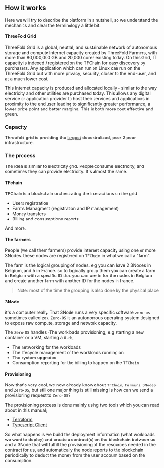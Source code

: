 ## How it works

Here we will try to describe the platform in a nutshell, so we understand the mechanics and clear the terminology a little bit.

#### ThreeFold Grid

ThreeFold Grid is a global, neutral, and sustainable network of autonomous storage and compute Internet capacity created by ThreeFold Farmers, with more than 80,000,000 GB and 20,000 cores existing today. On this Grid, IT capacity is indexed / registered on the TFChain for easy discovery by purchasers. Any application which can run on Linux can run on the ThreeFold Grid but with more privacy, security, closer to the end-user, and at a much lower cost.

This Internet capacity is produced and allocated locally - similar to the way electricity and other utilities are purchased today. This allows any digital service or application provider to host their services and applications in proximity to the end user leading to significantly greater performance, a lower price point and better margins. This is both more cost effective and green.

### Capacity

Threefold grid is providing the [largest](https://dashboard.grid.tf/explorer/statistics) decentralized, peer 2 peer infrastructure.

### The process

The idea is similar to electricity grid. People consume electricity, and sometimes they can provide electricity. It's almost the same.

#### TFchain

TFChain is a blockchain orchestrating the interactions on the grid

- Users registration
- Farms Managment (registration and IP management)
- Money transfers
- Billing and consumptions reports

And more.

#### The farmers

People (we call them farmers) provide internet capacity using one or more 3Nodes. these nodes are registered on `TFChain` in what we call a "farm".

The farm is the logical grouping of nodes. e.g you can have 2 3Nodes in Belgium, and 5 in France. so to logically group them you can create a farm in Belgium with a specific ID that you can use in for the nodes in Belgium and create another farm with another ID for the nodes in france.

> Note: most of the time the grouping is also done by the physical place

#### 3Node

 it's a computer really. That 3Node runs a very specific software `zero-os` sometimes called `zos`. `Zero-OS` is an autonomous operating system designed to expose raw compute, storage and network capacity.

The `Zero-OS` handles
-The workloads provisioning, e.g starting a new container or a VM, starting a `0-db`,

- The networking for the workloads
- The lifecycle management of the workloads running on
- The system upgrades
- Consumption reporting for the billing to happen on the `TFChain`

#### Provisioning

Now that's very cool, we now already know about `TFChain`, `Farmers`, `3Nodes` and `Zero-OS`, but still one major thing is still missing is how can we send a provisioning request to `Zero-OS`?

The provisioning process is done mainly using two tools which you can read about in this manual;

- [Terraform](../terraform/terraform_readme.md)
- [Typescript Client](../javascript/grid3_javascript_readme.md)

So what happens is we build the deployment information (what workloads we want to deploy) and create a contract(s) on the blockchain between us and a 3Node that will fulfill the provisioning of the resources needed in the contract for us, and automatically the node reports to the blockchain periodically to deduct the money from the user account based on the consumption.
